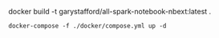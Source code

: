 docker build -t garystafford/all-spark-notebook-nbext:latest .

```
docker-compose -f ./docker/compose.yml up -d
```